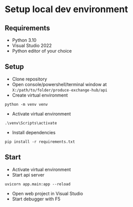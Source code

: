 # Setup local dev environment
## Requirements
- Python 3.10
- Visual Studio 2022
- Python editor of your choice

## Setup
- Clone repository
- Open console/powershell/terminal window at `X:/path/to/folder/produce-exchange-hub/api`
- Create virtual environment
```
python -m venv venv
```
- Activate virtual environment
```
.\venv\Scripts\activate
```
- Install dependencies
```
pip install -r requirements.txt
```

## Start
- Activate virtual environment
- Start api server
```
uvicorn app.main:app --reload
```
- Open web project in Visual Studio
- Start debugger with F5